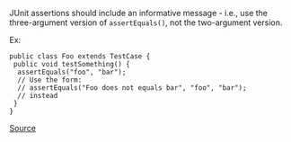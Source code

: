 JUnit assertions should include an informative message - i.e., use the three-argument version of `assertEquals()`, not the two-argument version.

Ex:

```
public class Foo extends TestCase {
 public void testSomething() {
  assertEquals("foo", "bar");
  // Use the form:
  // assertEquals("Foo does not equals bar", "foo", "bar");
  // instead
 }
}
```

[Source](https://pmd.github.io/pmd-5.3.3/pmd-java/rules/java/junit.html#JUnitAssertionsShouldIncludeMessage)
